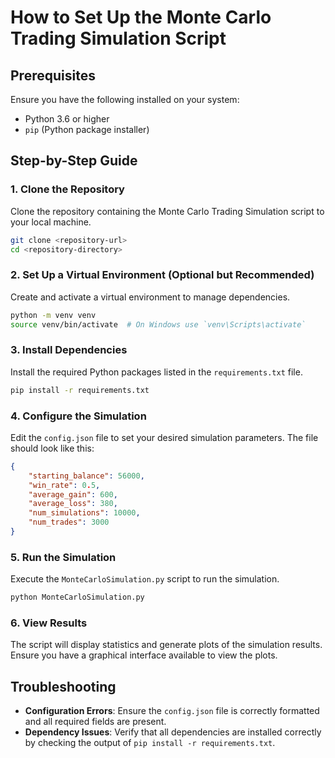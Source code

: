 # How to Set Up the Monte Carlo Trading Simulation Script

## Prerequisites

Ensure you have the following installed on your system:
- Python 3.6 or higher
- `pip` (Python package installer)

## Step-by-Step Guide

### 1. Clone the Repository

Clone the repository containing the Monte Carlo Trading Simulation script to your local machine.

```sh
git clone <repository-url>
cd <repository-directory>
```

### 2. Set Up a Virtual Environment (Optional but Recommended)

Create and activate a virtual environment to manage dependencies.

```sh
python -m venv venv
source venv/bin/activate  # On Windows use `venv\Scripts\activate`
```

### 3. Install Dependencies

Install the required Python packages listed in the `requirements.txt` file.

```sh
pip install -r requirements.txt
```

### 4. Configure the Simulation

Edit the `config.json` file to set your desired simulation parameters. The file should look like this:

```json
{
    "starting_balance": 56000,
    "win_rate": 0.5,
    "average_gain": 600,
    "average_loss": 380,
    "num_simulations": 10000,
    "num_trades": 3000
}
```

### 5. Run the Simulation

Execute the `MonteCarloSimulation.py` script to run the simulation.

```sh
python MonteCarloSimulation.py
```

### 6. View Results

The script will display statistics and generate plots of the simulation results. Ensure you have a graphical interface available to view the plots.

## Troubleshooting

- **Configuration Errors**: Ensure the `config.json` file is correctly formatted and all required fields are present.
- **Dependency Issues**: Verify that all dependencies are installed correctly by checking the output of `pip install -r requirements.txt`.
